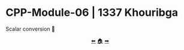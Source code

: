 # CPP-Module-06 | 1337 Khouribga

Scalar conversion 📏

<p align="center">
  <a href="https://github.com/achrafelkhnissi/CPP-Modules/tree/main/Module_05">&#11013;</a>
  <a href="https://github.com/madebypixel02/CPP-Modules">&#127968;</a>
  <a href="https://github.com/achrafelkhnissi/CPP-Modules/tree/main/Module_07">&#10145;</a>
</p>
